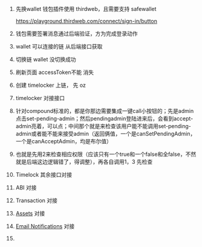 1. 先换wallet 钱包插件使用 thirdweb，且需要支持 safewallet

   https://playground.thirdweb.com/connect/sign-in/button
2. 钱包需要签署消息通过后端验证，方为完成登录动作
3. wallet 可以连接的链 从后端接口获取
4. 切换链 wallet 没切换成功
5. 刷新页面 accessToken不能 消失
6. 创建 timelocker 上链， 先 oz
7. timelocker 对接接口
8. 针对compound标准的，都是你那边需要集成一键call小按钮的；先是admin点击set-pending-admin；然后pendingadmin登陆进来后，会看到accept-admin亮着，可以点；中间那个就是来检查该用户能不能调用set-pending-admin或者能不能来接受admin（返回俩值，一个是canSetPendingAdmin，一个是canAcceptAdmin，均是布尔值）
9. 也就是先用2来检查相应权限（应该只有一个true和一个false和全false，不然就是后端这边逻辑错了，得调整），再各自调用1，3
   先检查
10. Timelock 其余接口对接
11. ABI 对接
12. Transaction 对接
13. [Assets](http://localhost:8080/swagger/index.html#/Assets) 对接
14. [Email Notifications](http://localhost:8080/swagger/index.html#/Email%20Notifications) 对接
15.

